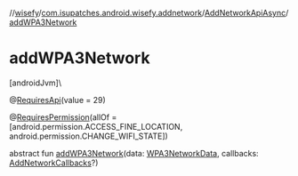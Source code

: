 //[wisefy](../../../index.md)/[com.isupatches.android.wisefy.addnetwork](../index.md)/[AddNetworkApiAsync](index.md)/[addWPA3Network](add-w-p-a3-network.md)

# addWPA3Network

[androidJvm]\

@[RequiresApi](https://developer.android.com/reference/kotlin/androidx/annotation/RequiresApi.html)(value = 29)

@[RequiresPermission](https://developer.android.com/reference/kotlin/androidx/annotation/RequiresPermission.html)(allOf = [android.permission.ACCESS_FINE_LOCATION, android.permission.CHANGE_WIFI_STATE])

abstract fun [addWPA3Network](add-w-p-a3-network.md)(data: [WPA3NetworkData](../../com.isupatches.android.wisefy.addnetwork.entities/-w-p-a3-network-data/index.md), callbacks: [AddNetworkCallbacks](../../com.isupatches.android.wisefy.callbacks/-add-network-callbacks/index.md)?)
